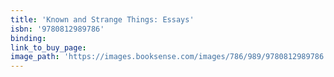 ```yaml
---
title: 'Known and Strange Things: Essays'
isbn: '9780812989786'
binding:
link_to_buy_page:
image_path: 'https://images.booksense.com/images/786/989/9780812989786.jpg'
---
```



